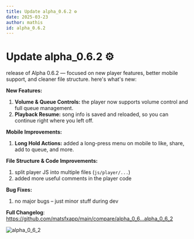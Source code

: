 ```yaml
---
title: Update alpha_0.6.2 ⚙️
date: 2025-03-23
author: mathis
id: alpha_0.6.2
---
```


# Update alpha_0.6.2 ⚙️

release of Alpha 0.6.2 — focused on new player features, better mobile support, and cleaner file structure. here's what's new:

**New Features:**  

1. **Volume & Queue Controls:** the player now supports volume control and full queue management.  
2. **Playback Resume:** song info is saved and reloaded, so you can continue right where you left off.  

**Mobile Improvements:**  

1. **Long Hold Actions:** added a long-press menu on mobile to like, share, add to queue, and more.  

**File Structure & Code Improvements:**  

1. split player JS into multiple files (`js/player/...`)  
2. added more useful comments in the player code  

**Bug Fixes:**  

1. no major bugs – just minor stuff during dev

**Full Changelog**:
https://github.com/matsfxapp/main/compare/alpha_0_6...alpha_0_6_2

![alpha_0_6_2](https://github.com/user-attachments/assets/8c8bbeb2-4160-496e-a67d-0b84a5626caf)
